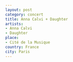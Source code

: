 ```yaml
---
layout: post
category: concert
title: Anna Calvi + Daughter
artists: 
- Anna Calvi
- Daughter
place: 
- Cité de la Musique
country: France
city: Paris
---
```


